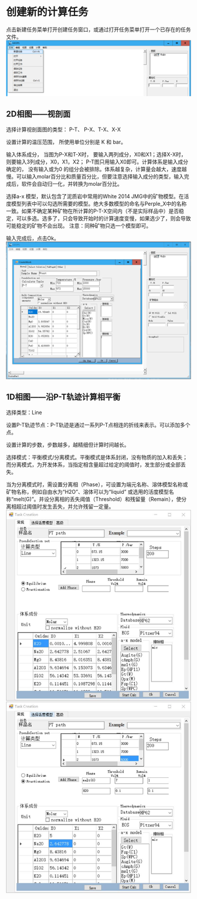 # 创建新的计算任务

点击新建任务菜单打开创建任务窗口，或通过打开任务菜单打开一个已存在的任务文件。
![](/img/Help/Main_menu1.png)

## 2D相图——视剖面

选择计算视剖面图的类型： P-T、 P-X、T-X、X-X

设置计算的温压范围， 所使用单位分别是 K  和 bar。

输入体系成分， 当图为P-X和T-X时， 要输入两列成分，X0和X1；选择X-X时，则要输入3列成分，X0，X1，X2； P-T图只用输入X0即可。计算体系是输入成分确定的， 没有输入或为0 的组分会被排除。体系越复杂，计算量会越大，速度越慢。可以输入molar百分比和质量百分比，但要注意选择输入成分的类型，输入完成后，软件会自动归一化，并转换为molar百分比。

选择a-x 模型，默认包含了泥质岩中常用的White 2014 JMG中的矿物模型。在活度模型列表中可以勾选所需要的模型。绝大多数模型的命名与Perple_X中的名称一致。如果不确定某种矿物在所计算的P-T-X空间内（不是实际样品中）是否稳定，可以多选。选多了，只会导致开始时的计算速度变慢，如果选少了，则会导致可能稳定的矿物不会出现。 注意：同种矿物只选一个模型即可。

输入完成后，点击Ok。
![](/img/Help/CreateTask.png)


## 1D相图——沿P-T轨迹计算相平衡

选择类型：Line

设置P-T轨迹节点：P-T轨迹是通过一系列P-T点相连的折线来表示。可以添加多个点。

设置计算的步数，步数越多，越精细但计算时间越长。

选择模式：平衡模式/分离模式。平衡模式是体系封闭，没有物质的加入和丢失；而分离模式，为开发体系，当指定相含量超过给定的阈值时，发生部分或全部丢失。

当为分离模式时，需设置分离相（Phase），可设置为端元名称、溶体模型名称或矿物名称，例如自由水为“H2O”、溶体可以为“liquid” 或选用的活度模型名称“melt(G)”。并设分离相的丢失阈值（Threshold）和残留量（Remain），使分离相超过阈值时发生丢失，并允许残留一定量。
![](/img/Help/1d1.jpg)  ![](/img/Help/1d_frac.jpg)

